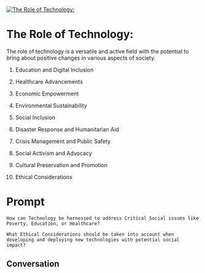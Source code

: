 
[![The Role of Technology:](https://flow-prompt-covers.s3.us-west-1.amazonaws.com/icon/Minimalist/i12.png)]()
# The Role of Technology: 
The role of technology is a versatile and active field with the potential to bring about positive changes in various aspects of society. 

1.	Education and Digital Inclusion

2.	Healthcare Advancements

3.	Economic Empowerment

4.	Environmental Sustainability

5.	Social Inclusion

6.	Disaster Response and Humanitarian Aid

7.	Crisis Management and Public Safety

8.	Social Activism and Advocacy

9.	Cultural Preservation and Promotion

10.	Ethical Considerations



# Prompt

```
How can Technology be harnessed to address Critical Social issues like Poverty, Education, or Healthcare?

What Ethical Considerations should be taken into account when developing and deploying new technologies with potential social impact?
```

## Conversation




